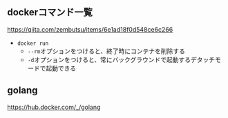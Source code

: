 ## dockerコマンド一覧

https://qiita.com/zembutsu/items/6e1ad18f0d548ce6c266

- `docker run`  
  - `--rm`オプションをつけると、終了時にコンテナを削除する
  - `-d`オプションをつけると、常にバックグラウンドで起動するデタッチモードで起動できる


## golang

https://hub.docker.com/_/golang
